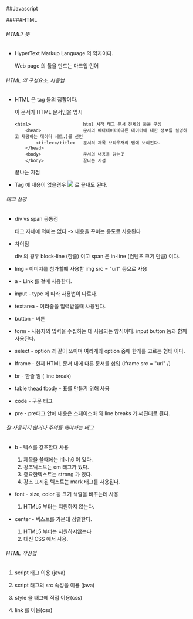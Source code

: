 ##Javascript  

#####HTML

######  HTML? 뜻

- HyperText Markup Language 의 약자이다.

  Web page 의 툴을 만드는 마크업 언어

###### HTML 의 구성요소, 사용법

- HTML 은 tag 들의 집합이다.

  <!DOCTYPE html>        	 	이 문서가 HTML 문서임을 명시
      <html>					html 시작 태그 문서 전체의 툴을 구성
          <head>				문서의 메타데이터(다른 데이터에 대한 정보를 설명하고 제공하는 데이터 세트.)를 선언
              <title></title>	문서의 제목 브라우저의 탭에 보여진다.
          </head>				
          <body>				문서의 내용을 담는곳
          </body>				끝나는 지점
  </html>						끝나는 지점

- Tag 에 내용이 없을경우
  <img src = "url" /> 로 끝내도 된다.

###### 태그 설명

- div vs span 공통점

  태그 자체에 의미는 없다 -> 내용을 꾸미는 용도로 사용된다

- 차이점

  div 의 경우 block-line (한줄) 이고 span 은 in-line (컨텐츠 크기 만큼) 이다.

- Img - 이미지를 첨가할떄 사용함 img src = "url" 등으로 사용
- a - Link 를 걸때 사용한다.
- input - type 에 따라 사용법이 다르다.
- textarea - 여러줄을 입력받을때 사용된다.
- button - 버튼
- form - 사용자의 입력을 수집하는 데 사용되는 양식이다. input button 등과 함께 사용된다.
- select - option 과 같이 쓰이며 여러개의 option 중에 한개를 고르는 형태 이다.
- Iframe -  현제 HTML 문서 내에 다른 문서를 삽입 (iframe src = "url" /)
- br - 한줄 뜀 ( line break)
- table thead tbody  - 표를 만들기 위해 사용
- code - 구문 태그
- pre - pre태그 안에 내용은 스페이스바 와 line breaks 가 써진대로 된다.

###### 잘 사용되지 않거나 주의를 해야하는 태그

- b - 텍스를 강조할때 사용
  1. 제목을 쓸때에는 h1~h6 이 있다.
  2. 강조텍스트는 em 태그가 있다.
  3. 중요한텍스트는 strong 가 있다.
  4. 강조 표시된 텍스트는 mark 태그를 사용된다.

- font - size, color 등 크기 색깔을 바꾸는데 사용
  1. HTML5 부터는 지원하지 않는다. 

- center - 텍스트를 가운대 정렬한다.
  1. HTML5 부터는 지원하지않는다
  2. 대신 CSS 에서 사용.

###### HTML 작성법

1. script 태그 이용 (java) 
2. script 태그의 src 속성을 이용 (java) 

1. style 을 태그에 직접 이용(css)

2. link 를 이용(css)

   
